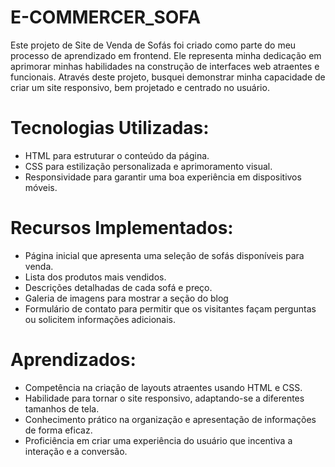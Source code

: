 # E-COMMERCER_SOFA

Este projeto de Site de Venda de Sofás foi criado como parte do meu processo de aprendizado em frontend. 
Ele representa minha dedicação em aprimorar minhas habilidades na construção de interfaces web atraentes e funcionais. 
Através deste projeto, busquei demonstrar minha capacidade de criar um site responsivo, bem projetado e centrado no usuário.

##

# Tecnologias Utilizadas:

- HTML para estruturar o conteúdo da página.
- CSS para estilização personalizada e aprimoramento visual.
- Responsividade para garantir uma boa experiência em dispositivos móveis.

##

# Recursos Implementados:

- Página inicial que apresenta uma seleção de sofás disponíveis para venda.
- Lista dos produtos mais vendidos.
- Descrições detalhadas de cada sofá e preço.
- Galeria de imagens para mostrar a seção do blog
- Formulário de contato para permitir que os visitantes façam perguntas ou solicitem informações adicionais.

##

# Aprendizados:

- Competência na criação de layouts atraentes usando HTML e CSS.
- Habilidade para tornar o site responsivo, adaptando-se a diferentes tamanhos de tela.
- Conhecimento prático na organização e apresentação de informações de forma eficaz.
- Proficiência em criar uma experiência do usuário que incentiva a interação e a conversão.

